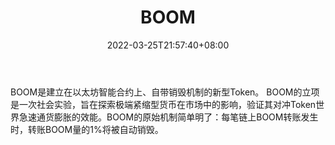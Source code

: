 ﻿---
weight: 
title: "BOOM"
description: "BOOM是建立在以太坊智能合约上、自带销毁机制的新型Token"
date: 2022-03-25T21:57:40+08:00
lastmod: 2022-03-25T16:45:40+08:00
draft: false
authors: ["Metabd"]
featuredImage: "boom.webp"
link: ""
tags: ["数字代币","BOOM"]
categories: ["navigation"]
navigation: ["数字代币"]
lightgallery: true
toc: true
pinned: false
recommend: false
recommend1: false
---
BOOM是建立在以太坊智能合约上、自带销毁机制的新型Token。
BOOM的立项是一次社会实验，旨在探索极端紧缩型货币在市场中的影响，验证其对冲Token世界急速通货膨胀的效能。BOOM的原始机制简单明了：每笔链上BOOM转账发生时，转账BOOM量的1%将被自动销毁。

